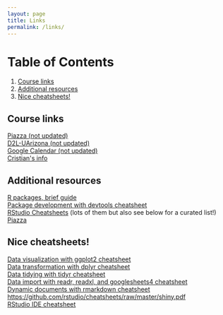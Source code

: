 ```yaml
---
layout: page
title: Links
permalink: /links/
---
```


# Table of Contents
1. [Course links](#part1)
2. [Additional resources](#part2)
2. [Nice cheatsheets!](#part3)


## Course links <a name="part1"></a>
<a href="r_tuto.html" target="_blank">Piazza (not updated)</a><br />
<a href="r_tuto.html" target="_blank">D2L-UArizona (not updated)</a><br />
<a href="r_tuto.html" target="_blank">Google Calendar (not updated)</a><br />
<a href="http://cromanpa94.github.io/cromanpa/contact/l" target="_blank">Cristian's info</a><br />

## Additional resources <a name="part2"></a>
<a href="https://kbroman.org/pkg_primer/" target="_blank">R packages, brief guide</a><br />
<a href="https://github.com/rstudio/cheatsheets/raw/master/package-development.pdf" target="_blank">Package development with devtools cheatsheet </a><br />
<a href="https://www.rstudio.com/resources/cheatsheets/ " target="_blank">RStudio Cheatsheets</a>  (lots of them but also see below for a curated list!)<br />
<a href="r_tuto" target="_blank">Piazza</a>

 
## Nice cheatsheets! <a name="part3"></a>
<a href="https://github.com/rstudio/cheatsheets/raw/master/data-visualization.pdf" target="_blank">Data visualization with ggplot2 cheatsheet</a><br />
<a href="https://github.com/rstudio/cheatsheets/raw/master/data-transformation.pdf" target="_blank">Data transformation with dplyr cheatsheet</a><br />
<a href="https://github.com/rstudio/cheatsheets/raw/master/tidyr.pdf" target="_blank">Data tidying with tidyr cheatsheet</a><br />
<a href="https://github.com/rstudio/cheatsheets/raw/master/data-import.pdf" target="_blank">Data import with readr, readxl, and googlesheets4 cheatsheet</a><br />
<a href="https://github.com/rstudio/cheatsheets/raw/master/rmarkdown.pdf" target="_blank">Dynamic documents with rmarkdown cheatsheet</a><br />
<a href="Interactive wep apps with shiny cheatsheet" target="_blank">https://github.com/rstudio/cheatsheets/raw/master/shiny.pdf</a><br />
<a href="https://github.com/rstudio/cheatsheets/raw/master/rstudio-ide.pdf" target="_blank">RStudio IDE cheatsheet</a><br />

  
    
  
    
   
   
 



  
  
